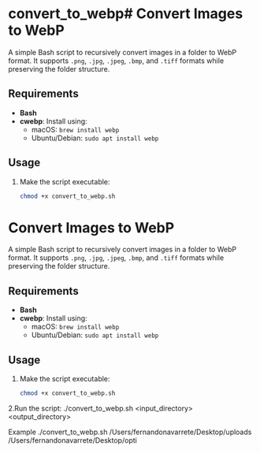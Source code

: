 # convert_to_webp# Convert Images to WebP

A simple Bash script to recursively convert images in a folder to WebP format. It supports `.png`, `.jpg`, `.jpeg`, `.bmp`, and `.tiff` formats while preserving the folder structure.

## Requirements

- **Bash**
- **cwebp**: Install using:
  - macOS: `brew install webp`
  - Ubuntu/Debian: `sudo apt install webp`

## Usage

1. Make the script executable:
   ```bash
   chmod +x convert_to_webp.sh
# Convert Images to WebP

A simple Bash script to recursively convert images in a folder to WebP format. It supports `.png`, `.jpg`, `.jpeg`, `.bmp`, and `.tiff` formats while preserving the folder structure.

## Requirements

- **Bash**
- **cwebp**: Install using:
  - macOS: `brew install webp`
  - Ubuntu/Debian: `sudo apt install webp`

## Usage

1. Make the script executable:
   ```bash
   chmod +x convert_to_webp.sh

2.Run the script:
./convert_to_webp.sh <input_directory> <output_directory>

Example 
./convert_to_webp.sh /Users/fernandonavarrete/Desktop/uploads /Users/fernandonavarrete/Desktop/opti

